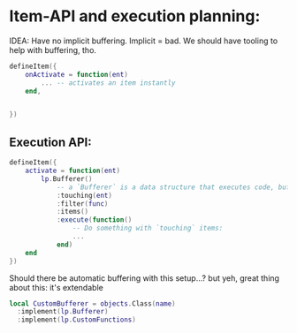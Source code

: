 
# Item-API and execution planning:

IDEA: Have no implicit buffering. Implicit = bad.
We should have tooling to help with buffering, tho.

```lua
defineItem({
    onActivate = function(ent)
        ... -- activates an item instantly
    end,


})
```


## Execution API:
```lua
defineItem({
    activate = function(ent)
        lp.Bufferer()
            -- a `Bufferer` is a data structure that executes code, buffered
            :touching(ent)
            :filter(func)
            :items()
            :execute(function()
                -- Do something with `touching` items:
                ...
            end)
    end
})
```

Should there be automatic buffering with this setup...?
but yeh, great thing about this: it's extendable

```lua
local CustomBufferer = objects.Class(name)
  :implement(lp.Bufferer)
  :implement(lp.CustomFunctions)

```

